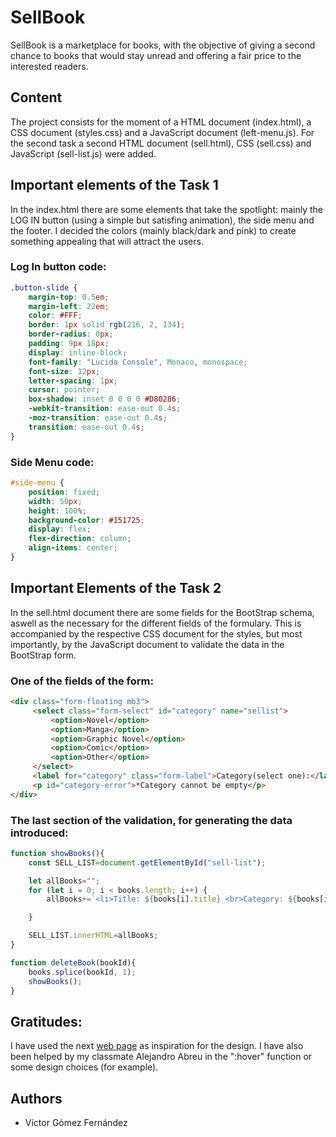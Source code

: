 # SellBook

SellBook is a marketplace for books, with the objective of giving a second chance to books that would stay unread and offering a fair price to the interested readers.


## Content

The project consists for the moment of a HTML document (index.html), a CSS document (styles.css) and a JavaScript document (left-menu.js). For the second task a second HTML document (sell.html), CSS (sell.css) and JavaScript (sell-list.js) were added.


## Important elements of the Task 1

In the index.html there are some elements that take the spotlight: mainly the LOG IN button (using a simple but satisfing animation), the side menu and the footer. I decided the colors (mainly black/dark and pink) to create something appealing that will attract the users.

### Log In button code:

```css
.button-slide {
    margin-top: 0.5em;
    margin-left: 22em;
    color: #FFF;
    border: 1px solid rgb(216, 2, 134);
    border-radius: 0px;
    padding: 9px 18px;
    display: inline-block;
    font-family: "Lucida Console", Monaco, monospace;
    font-size: 12px;
    letter-spacing: 1px;
    cursor: pointer;
    box-shadow: inset 0 0 0 0 #D80286;
    -webkit-transition: ease-out 0.4s;
    -moz-transition: ease-out 0.4s;
    transition: ease-out 0.4s;
}
```

### Side Menu code:
```css
#side-menu {
    position: fixed;
    width: 50px;
    height: 100%;
    background-color: #151725;
    display: flex;
    flex-direction: column;
    align-items: center;
}
```

## Important Elements of the Task 2

In the sell.html document there are some fields for the BootStrap schema, aswell as the necessary for the different fields of the formulary. This is accompanied by the respective CSS document for the styles, but most importantly, by the JavaScript document to validate the data in the BootStrap form. 

### One of the fields of the form:
```html
<div class="form-floating mb3">
     <select class="form-select" id="category" name="sellist">
         <option>Novel</option>
         <option>Manga</option>
         <option>Graphic Novel</option>
         <option>Comic</option>
         <option>Other</option>
     </select>
     <label for="category" class="form-label">Category(select one):</label>
     <p id="category-error">*Category cannot be empty</p>
</div>
```

### The last section of the validation, for generating the data introduced:
```javascript
function showBooks(){
    const SELL_LIST=document.getElementById("sell-list");

    let allBooks="";
    for (let i = 0; i < books.length; i++) {
        allBooks+=`<li>Title: ${books[i].title} <br>Category: ${books[i].category} <br>Price: ${books[i].price}€<br><button onclick="deleteBook(${i})">Remove</button></li>`;

    }

    SELL_LIST.innerHTML=allBooks;
}

function deleteBook(bookId){
    books.splice(bookId, 1);
    showBooks();
}
```

## Gratitudes:

I have used the next [web page](https://dribbble.com/shots/22892019-DeFi-Coin-Web-3-0-Platform) as inspiration for the design. I have also been helped by my classmate Alejandro Abreu in the ":hover" function or some design choices (for example).

## Authors

- Víctor Gómez Fernández
